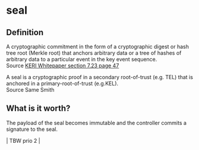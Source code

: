 # seal
## Definition
A cryptographic commitment in the form of a cryptographic digest or hash tree root (Merkle root) that anchors arbitrary data or a tree of hashes of arbitrary data to a particular event in the key event sequence.  
Source [KERI Whitepaper section 7.23 page 47](https://github.com/SmithSamuelM/Papers/blob/master/whitepapers/KERI_WP_2.x.web.pdf)

A seal is a cryptographic proof in a secondary root-of-trust (e.g. TEL) that is anchored in a primary-root-of-trust (e.g.KEL).  
Source Same Smith

## What is it worth?
The payload of the seal becomes immutable and the controller commits a signature to the seal.

| TBW prio 2 |
